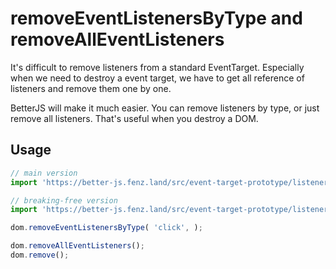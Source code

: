 # removeEventListenersByType and removeAllEventListeners

It's difficult to remove listeners from a standard EventTarget. 
Especially when we need to destroy a event target, 
we have to get all reference of listeners and remove them one by one. 

BetterJS will make it much easier. You can remove listeners by type, 
or just remove all listeners. That's useful when you destroy a DOM. 

## Usage

```javascript
// main version
import 'https://better-js.fenz.land/src/event-target-prototype/listener-control.js';

// breaking-free version
import 'https://better-js.fenz.land/src/event-target-prototype/listener-control.breaking-free.js';

dom.removeEventListenersByType( 'click', );

dom.removeAllEventListeners();
dom.remove();
```
